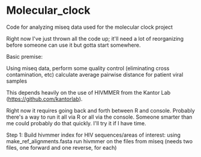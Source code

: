 # Molecular_clock
Code for analyzing miseq data used for the molecular clock project

Right now I've just thrown all the code up; it'll need a lot of reorganizing before someone can use it but gotta start somewhere.

Basic premise:

Using miseq data, perform some quality control (eliminating cross contamination, etc) calculate average pairwise distance for patient viral samples

This depends heavily on the use of HIVMMER from the Kantor Lab (https://github.com/kantorlab). 

Right now it requires going back and forth between R and console. Probably there's a way to run it all via R or all via the console. Someone smarter than me could probably do that quickly. I'll try it if I have time.

Step 1: Build hivmmer index for HIV sequences/areas of interest: using make_ref_alignments.fasta 
run hivmmer on the files from miseq (needs two files, one forward and one reverse, for each)
